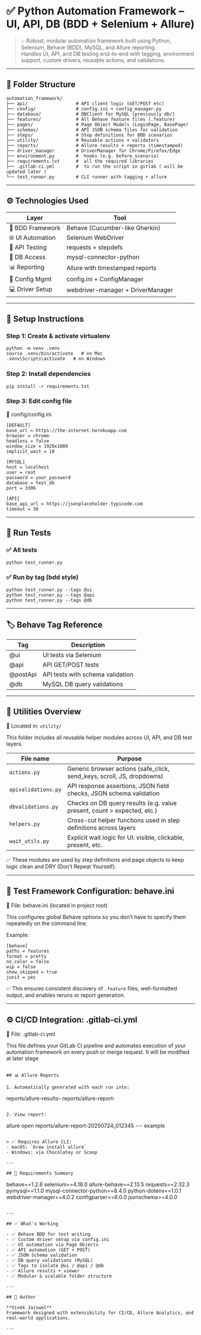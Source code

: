 
# ✅ Python Automation Framework – UI, API, DB (BDD + Selenium + Allure)

> 💡 Robust, modular automation framework built using Python, Selenium, Behave (BDD), MySQL, and Allure reporting.  
> Handles UI, API, and DB testing end-to-end with tagging, environment support, custom drivers, reusable actions, and validations.

---

## 📁 Folder Structure

```
automation_framework/
├── api/                  # API client logic (GET/POST etc)
├── config/               # config.ini + config_manager.py
├── database/             # DBClient for MySQL (previously db/)
├── features/             # All Behave feature files (.feature)
├── pages/                # Page Object Models (LoginPage, BasePage)
├── schemas/              # API JSON schema files for validation
├── steps/                # Step definitions for BDD scenarios
├── utility/              # Reusable actions + validators
├── reports/              # Allure results + reports (timestamped)
├── driver_manager        # DriverManager for Chrome/Firefox/Edge
├── environment.py        #  hooks (e.g. before_scenario)
├── requirements.txt      #  all the required libraries
├── .gitlab-ci.yml        #  to run the script in gitlab ( will be updated later )
└── test_runner.py        # CLI runner with tagging + allure
```

---

## ⚙️ Technologies Used

| Layer             | Tool                               |
|------------------|------------------------------------|
| 🧪 BDD Framework   | Behave (Cucumber-like Gherkin)     |
| 🌐 UI Automation  | Selenium WebDriver                 |
| 📡 API Testing    | requests + stepdefs                |
| 🧮 DB Access      | mysql-connector-python             |
| 📊 Reporting      | Allure with timestamped reports    |
| 🔀 Config Mgmt     | config.ini + ConfigManager         |
| 💻 Driver Setup   | webdriver-manager + DriverManager  |

---

## 🚦 Setup Instructions

### Step 1: Create & activate virtualenv

```
python -m venv .venv
source .venv/bin/activate   # on Mac      
.venv\Scripts\activate   # on Windows
```

### Step 2: Install dependencies

```
pip install -r requirements.txt
```

### Step 3: Edit config file

📄 config/config.ini

```
[DEFAULT]
base_url = https://the-internet.herokuapp.com
browser = chrome
headless = false
window_size = 1920x1080
implicit_wait = 10

[MYSQL]
host = localhost
user = root
password = your_password
database = test_db
port = 3306

[API]
base_api_url = https://jsonplaceholder.typicode.com
timeout = 30
```

---

## 🚀 Run Tests

### ✅ All tests

```
python test_runner.py
```

### ✅ Run by tag (bdd style)

```
python test_runner.py --tags @ui
python test_runner.py --tags @api
python test_runner.py --tags @db
```

---

## 🏷️ Behave Tag Reference

| Tag         | Description                      |
|-------------|----------------------------------|
| @ui         | UI tests via Selenium            |
| @api        | API GET/POST tests               |
| @postApi    | API tests with schema validation |
| @db         | MySQL DB query validations       |

---


## 🧰 Utilities Overview

📁 Located in: `utility/`

This folder includes all reusable helper modules across UI, API, and DB test layers.

| File name             | Purpose                                                                 |
|-----------------------|-------------------------------------------------------------------------|
| `actions.py`          | Generic browser actions (safe_click, send_keys, scroll, JS, dropdowns) |
| `apivalidations.py`   | API response assertions, JSON field checks, JSON schema validation      |
| `dbvalidations.py`    | Checks on DB query results (e.g. value present, count > expected, etc.) |
| `helpers.py`          | Cross-cut helper functions used in step definitions across layers       |
| `wait_utils.py`       | Explicit wait logic for UI: visible, clickable, present, etc.           |

✅ These modules are used by step definitions and page objects to keep logic clean and DRY (Don’t Repeat Yourself).

---

## 🧪 Test Framework Configuration: behave.ini

📄 File: behave.ini (located in project root)

This configures global Behave options so you don’t have to specify them repeatedly on the command line.

Example:

```
[behave]
paths = features
format = pretty
no_color = false
wip = false
show_skipped = true
junit = yes
```

✅ This ensures consistent discovery of `.feature` files, well-formatted output, and enables reruns or report generation.

---

## ⚙️ CI/CD Integration: .gitlab-ci.yml

📄 File: .gitlab-ci.yml

This file defines your GitLab CI pipeline and automates execution of your automation framework on every push or merge request.
It will be modified at later stage

```

## 📊 Allure Reports

1. Automatically generated with each run into:
   ```
   reports/allure-results-
   reports/allure-report-
   ```

2. View report:

```
allure open reports/allure-report-20250724_012345 --- example
```

> ✅ Requires Allure CLI:
- macOS: `brew install allure`
- Windows: via Chocolatey or Scoop

---

## 🔧 Requirements Summary

```
behave==1.2.6
selenium==4.18.0
allure-behave==2.13.5
requests==2.32.3
pymysql==1.1.0
mysql-connector-python==8.4.0
python-dotenv==1.0.1
webdriver-manager==4.0.2
configparser==6.0.0
jsonschema>=4.0.0
```

---

## ✅ What's Working

- ✅ Behave BDD for test writing
- ✅ Custom driver setup via config.ini
- ✅ UI automation via Page Objects
- ✅ API automation (GET + POST)
- ✅ JSON Schema validation
- ✅ DB query validations (MySQL)
- ✅ Tags to isolate @ui / @api / @db
- ✅ Allure results + viewer
- ✅ Modular & scalable folder structure

---

## 🙌 Author

**Vivek Jaiswal**  
Framework designed with extensibility for CI/CD, Allure Analytics, and real-world applications.

---
```
